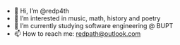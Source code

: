- 👋 Hi, I’m @redp4th
- 👀 I’m interested in music, math, history and poetry
- 🌱 I’m currently studying software engineering @ BUPT
- 📫 How to reach me: redpath@outlook.com

<!---
redp4th/redp4th is a ✨ special ✨ repository because its `README.md` (this file) appears on your GitHub profile.
You can click the Preview link to take a look at your changes.
--->
